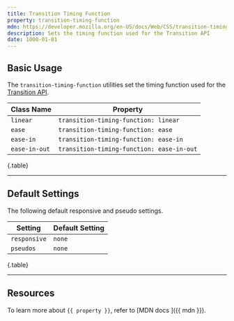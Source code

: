 ```yaml
---
title: Transition Timing Function
property: transition-timing-function
mdn: https://developer.mozilla.org/en-US/docs/Web/CSS/transition-timing-function
description: Sets the timing function used for the Transition API
date: 1000-01-01
---
```


## Basic Usage

The `transition-timing-function` utilities set the timing function used for the [Transition API](TODO).

| Class Name    | Property                                  |
| ------------- | ----------------------------------------- |
| `linear`      | `transition-timing-function: linear`      |
| `ease`        | `transition-timing-function: ease`        |
| `ease-in`     | `transition-timing-function: ease-in`     |
| `ease-in-out` | `transition-timing-function: ease-in-out` |

{.table}

---

## Default Settings

The following default responsive and pseudo settings.

| Setting      | Default Setting |
| ------------ | --------------- |
| `responsive` | `none`          |
| `pseudos`    | `none`          |

{.table}

---

## Resources

To learn more about `{{ property }}`, refer to [MDN docs <i class="far fa-external-link ml-6"></i>]({{ mdn }}).
